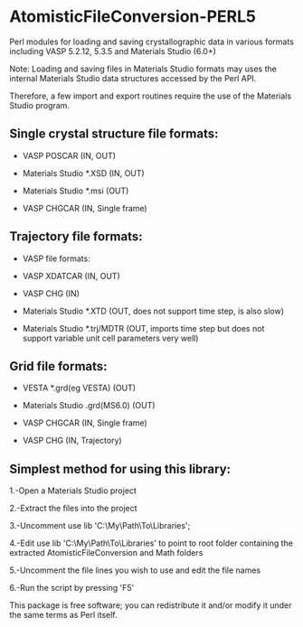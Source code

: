 # AtomisticFileConversion-PERL5

Perl modules for loading and saving crystallographic data in various formats including VASP 5.2.12, 5.3.5 and Materials Studio (6.0+)


Note: Loading and saving files in Materials Studio formats may uses the internal Materials Studio data structures accessed by the Perl API.

Therefore, a few import and export routines require the use of the Materials Studio program.



## Single crystal structure file formats:

- VASP POSCAR (IN, OUT)

- Materials Studio *.XSD  (IN, OUT)

- Materials Studio *.msi (OUT)

- VASP CHGCAR (IN, Single frame)


## Trajectory file formats:

- VASP file formats: 

- VASP XDATCAR (IN, OUT)

- VASP CHG (IN)

- Materials Studio *.XTD (OUT, does not support time step, is also slow)

- Materials Studio *.trj/MDTR (OUT, imports time step but does not support variable unit cell parameters very well)






## Grid file formats: 

- VESTA *.grd(eg VESTA) (OUT)

- Materials Studio .grd(MS6.0) (OUT)

- VASP CHGCAR (IN, Single frame)

- VASP CHG (IN, Trajectory)




## Simplest method for using this library: 

1.-Open a Materials Studio project

2.-Extract the files into the project

3.-Uncomment use lib 'C:\My\Path\To\Libraries';

4.-Edit use lib 'C:\My\Path\To\Libraries' to point to root folder containing the extracted AtomisticFileConversion and Math folders

5.-Uncomment the file lines you wish to use and edit the file names

6.-Run the script by pressing 'F5'



This package is free software; you can redistribute it and/or modify it under the same terms as Perl itself.
